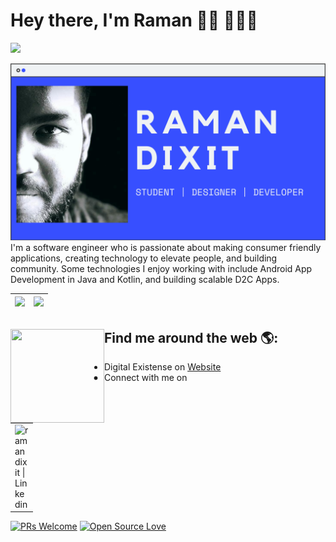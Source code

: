 # Hey there, I'm Raman 👋🏾 👩🏾‍💻
![](https://komarev.com/ghpvc/?username=ramandixit13&color=79b8ff)

<img src="https://raw.githubusercontent.com/ramandixit13/ramandixit13/master/GITHUB_1.png" alt="banner that says Raman Dixit - software engineer, content creator and community organizer alongside a illustration of Raman">
I'm a software engineer who is passionate about making consumer friendly applications, creating technology to elevate people, and building community. Some technologies I enjoy working with include Android App Development in Java and Kotlin, and building scalable D2C Apps.

|<img src="https://github-readme-stats.vercel.app/api?username=ramandixit13&&show_icons=true&count_private=true"/>|<img src="https://github-readme-streak-stats.herokuapp.com/?user=ramandixit13"/>|
|---|---|

## Find me around the web 🌎: <a href="https://ramandixit.digital/"><img align="left" width="150" height="150" src="https://github.com/M0nica/M0nica/blob/main/octomonica/m0nica-octocat-rotating.gif?raw=true"></a>

- Digital Existense on <a href="https://ramandixit.digital/">Website</a>
- - Connect with me on 
<table>
   <tr>
      <td>
         <a href="https://www.linkedin.com/in/raman-dixit/">
            <img align="left" alt="ramandixit | Linkedin" width="22px" src="https://cdn.jsdelivr.net/npm/simple-icons@v3/icons/linkedin.svg" />
         </a>
      </td>
  </tr>
  </table>
  
[![PRs Welcome](https://img.shields.io/badge/PRs-welcome-brightgreen.svg?style=flat&logo=github)](https://github.com/ramandixit13/)  [![Open Source Love](https://badges.frapsoft.com/os/v2/open-source.svg?v=103)](https://github.com/ramandixit13/)

<!--
**ramandixit13/ramandixit13** is a ✨ _special_ ✨ repository because its `README.md` (this file) appears on your GitHub profile.

Here are some ideas to get you started:

- 🔭 I’m currently working on ...
- 🌱 I’m currently learning ...
- 👯 I’m looking to collaborate on ...
- 🤔 I’m looking for help with ...
- 💬 Ask me about ...
- 📫 How to reach me: ...
- 😄 Pronouns: ...
- ⚡ Fun fact: ...
-->
